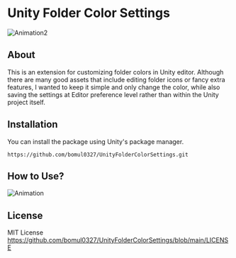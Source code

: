 # Unity Folder Color Settings
![Animation2](https://github.com/user-attachments/assets/39a8e3a1-d4d5-448d-a724-cf70b766e3fb)

## About

This is an extension for customizing folder colors in Unity editor. Although there are many good assets that include editing folder icons or fancy extra features, I wanted to keep it simple and only change the color, while also saving the settings at Editor preference level rather than within the Unity project itself.

## Installation

You can install the package using Unity's package manager.
```
https://github.com/bomul0327/UnityFolderColorSettings.git
```

## How to Use?
![Animation](https://github.com/user-attachments/assets/58ebff85-3535-4c0e-bd9f-c1e41d47fde8)

## License

MIT License
https://github.com/bomul0327/UnityFolderColorSettings/blob/main/LICENSE
